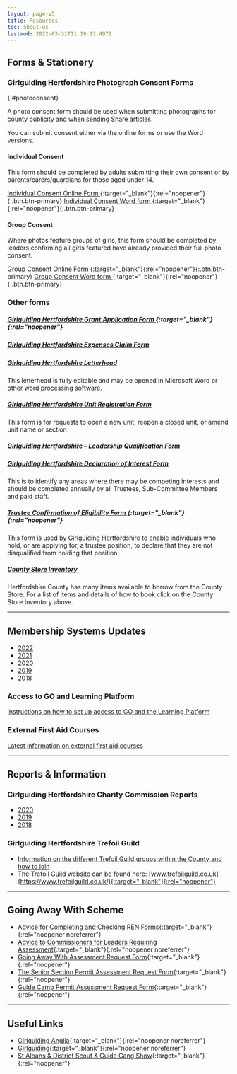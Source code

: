 ```yaml
---
layout: page-v5
title: Resources
toc: about-us
lastmod: 2022-03-31T11:19:13.497Z
---
```

## Forms &amp; Stationery

### Girlguiding Hertfordshire Photograph Consent Forms
{:#photoconsent}

A photo consent form should be used when submitting photographs for county publicity and when sending Share articles.  

You can submit consent either via the online forms or use the Word versions.

#### Individual Consent

This form should be completed by adults submitting their own consent or by parents/carers/guardians for those aged under 14.

[<span class="sr-only">Individual Consent </span>Online Form <i class="fa fa-external-link"></i>](https://forms.office.com/Pages/ResponsePage.aspx?id=3yob_CzTykeMNWNnWM6OwZf5T0i4octErRCYrHkhHVhUNEtGRkdCNTAzSDlJV1ZJNTZLUU9ES1EwQy4u){:target="_blank"}{:rel="noopener"}{:.btn.btn-primary} [<span class="sr-only">Individual Consent </span>Word form <i class="fa fa-file-word-o"></i>](/assets/docs/2022/individual_photo_permission_form.docx){:target="_blank"}{:rel="noopener"}{:.btn.btn-primary}

#### Group Consent

Where photos feature groups of girls, this form should be completed by leaders confirming all girls featured have already provided their full photo consent.

[<span class="sr-only">Group Consent </span>Online Form <i class="fa fa-external-link"></i>](https://forms.office.com/Pages/DesignPage.aspx#FormId=3yob_CzTykeMNWNnWM6OwZf5T0i4octErRCYrHkhHVhUQU5SMVhVSURFVko3UjlFQ1ZSV0dQQUFRRy4u){:target="_blank"}{:rel="noopener"}{:.btn.btn-primary} [<span class="sr-only">Group Consent </span>Word form <i class="fa fa-file-word-o"></i>](/assets/docs/2022/group_photo_permission_form.docx){:target="_blank"}{:rel="noopener"}{:.btn.btn-primary}

### Other forms

##### [Girlguiding Hertfordshire Grant Application Form <i class="fa fa-external-link"></i>](https://forms.office.com/Pages/ResponsePage.aspx?id=3yob_CzTykeMNWNnWM6OwRrqs7bdo19CnIwI_9Lov51UMEs3SDFBNk1XVUE1NERQTEVQT0lES1VVVy4u){:target="_blank"}{:rel="noopener"}

<h5><a href="/wp-content/uploads/2021/05/Girlguiding-Hertfordshire-Expenses-Claim-Form-2021.xlsx">Girlguiding Hertfordshire Expenses Claim Form</a></h5>

<h5><a href="/wp-content/uploads/2021/05/Girlguiding-Hertfordshire-Letterhead.doc">Girlguiding Hertfordshire Letterhead</a></h5>
<p>This letterhead is fully editable and may be opened in Microsoft Word or other word processing software.</p>
<h5><a href="/wp-content/uploads/2021/05/Unit-Registration-Form-Oct-2020.docx">Girlguiding Hertfordshire Unit Registration Form</a></h5>
<p>This form is for requests to open a new unit, reopen a closed unit, or amend unit name or section</p>
<h5><a href="/wp-content/uploads/2021/07/Girlguiding-Hertfordshire-Leadership-Qualification-Form.docx">Girlguiding Hertfordshire &#8211; Leadership Qualification Form</a></h5>
<h5><a href="https://forms.office.com/Pages/ResponsePage.aspx?id=3yob_CzTykeMNWNnWM6OwYCE4GYtXJ9Ogtjv7oAM_iJUM0xHWVBTV1A0WkIzMzRDRzQ5VjNISUgxRy4u" target="_blank" rel="noreferrer noopener">Girlguiding Hertfordshire Declaration of Interest Form <i class="fa fa-external-link"></i></a></h5>
<p>This is to identify any areas where there may be competing interests and should be completed annually by all Trustees, Sub-Committee Members and paid staff.</p>

##### [Trustee Confirmation of Eligibility Form  <i class="fa fa-external-link"></i>](https://forms.office.com/Pages/ResponsePage.aspx?id=3yob_CzTykeMNWNnWM6OwYCE4GYtXJ9Ogtjv7oAM_iJUNzBCSEQyM0Y0NEs2WkpLN0M2M08yUkpZRS4u){:target="_blank"}{:rel="noopener"}

This form is used by Girlguiding Hertfordshire to enable individuals who hold, or are applying for, a trustee position, to declare that they are not disqualified from holding that position.

##### [County Store Inventory](/assets/docs/2022/cottered-county-store-inventory.pdf)

Hertfordshire County has many items available to borrow from the County Store. For a list of items and details of how to book click on the County Store Inventory above.

___

## Membership Systems Updates

- [2022](/membership-system-updates/)
- [2021](/membership-system-updates/2021/)
- [2020](/membership-system-updates/2020/)
- [2019](/membership-system-updates/2019/)
- [2018](/membership-system-updates/2018/)

### Access to GO and Learning Platform

[Instructions on how to set up access to GO and the Learning Platform](/go/)

### External First Aid Courses

[Latest information on external first aid courses](/news/external-first-aid-courses/)

___

## Reports &amp; Information

### Girlguiding Hertfordshire Charity Commission Reports

- [2020](/wp-content/uploads/2021/07/Financial-Statements-ye-31.12.20.pdf "Girlguiding Hertfordshire Charity Commission Report 2020")
- [2019](/wp-content/uploads/2021/05/Charity-Commission-Report-2019.pdf "Girlguiding Hertfordshire Charity Commission Report 2019")
- [2018](/wp-content/uploads/2021/05/Charity-Commission-Report-2018.pdf "Girlguiding Hertfordshire Charity Commission Report 2018")

### Girlguiding Hertfordshire Trefoil Guild

- [Information on the different Trefoil Guild groups within the County and how to join <i class="fa fa-download"></i>](/wp-content/uploads/2021/05/County-Trefoil-Guild-Information.pdf)
- The Trefoil Guild website can be found here: [www.trefoilguild.co.uk](https://www.trefoilguild.co.uk/){:target="_blank"}{:rel="noopener"}

___

## Going Away With Scheme

- [Advice for Completing and Checking REN Forms](/wp-content/uploads/2016/03/AdviceforCompletingandCheckingRENForms.pdf){:target="_blank"}{:rel="noopener noreferrer"}
- [Advice to Commissioners for Leaders Requiring Assessment](/wp-content/uploads/2016/03/CommissionersAdvicetoLeaders.pdf){:target="_blank"}{:rel="noopener noreferrer"}
- [Going Away With Assessment Request Form](/wp-content/uploads/2016/03/Going-Away-With-Assessment-Request-Form.pdf){:target="_blank"}{:rel="noopener"}
- [The Senior Section Permit Assessment Request Form](/wp-content/uploads/2017/05/The-Senior-Section-Permit-Assessment-Request-Form.pdf){:target="_blank"}{:rel="noopener"}
- [Guide Camp Permit Assessment Request Form](/wp-content/uploads/2017/05/Guide-Camp-Permit-Assessment-Request-Form.pdf){:target="_blank"}{:rel="noopener"}

___

## Useful Links

- [Girlguiding Anglia](https://www.girlguiding-anglia.org.uk/){:target="_blank"}{:rel="noopener noreferrer"}
- [Girlguiding](https://www.girlguiding.org.uk/){:target="_blank"}{:rel="noopener noreferrer"}
- [St Albans &amp; District Scout &amp; Guide Gang Show](https://www.stalbansgangshow.com){:target="_blank"}{:rel="noopener"}
